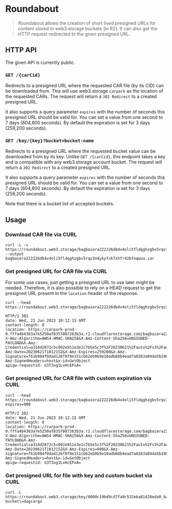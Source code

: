 # Roundabout

> Roundabout allows the creation of short lived presigned URLs for content stored in web3.storage buckets (in R2). It can also get the HTTP request redirected to the given presigned URL.

## HTTP API

The given API is currently public.

### `GET /{carCid}`

Redirects to a presigned URL where the requested CAR file (by its CID) can be downloaded from. This will use web3.storage `carpark` as the location of the requested CARs. The request will return a `302 Redirect` to a created presigned URL.

It also supports a query parameter `expires` with the number of seconds this presigned URL should be valid for. You can set a value from one second to 7 days (604,800 seconds). By default the expiration is set for 3 days (259,200 seconds).

### `GET /key/{key}?bucket=bucket-name`

Redirects to a presigned URL where the requested bucket value can be downloaded from by its key. Unlike `GET /{carCid}`, this endpoint takes a key and is compatible with any web3.storage account bucket. The request will return a `302 Redirect` to a created presigned URL.

It also supports a query parameter `expires` with the number of seconds this presigned URL should be valid for. You can set a value from one second to 7 days (604,800 seconds). By default the expiration is set for 3 days (259,200 seconds).

Note that there is a bucket list of accepted buckets.

## Usage

### Download CAR file via CURL

```console
curl -L -v https://roundabout.web3.storage/bagbaiera222226db4v4oli5fldqghzgbv5rqv3n4ykyfxk7shfr42bfnqwua --output bagbaiera222226db4v4oli5fldqghzgbv5rqv3n4ykyfxk7shfr42bfnqwua.car
```

### Get presigned URL for CAR file via CURL

For some use cases, just getting a presigned URL to use later might be needed. Therefore, it is also possible to rely on a HEAD request to get the presigned URL present in the `location` header of the response.

```console
curl --head https://roundabout.web3.storage/bagbaiera222226db4v4oli5fldqghzgbv5rqv3n4ykyfxk7shfr42bfnqwua

HTTP/2 302
date: Wed, 21 Jun 2023 10:12:15 GMT
content-length: 0
location: https://carpark-prod-0.fffa4b4363a7e5250af8357087263b3a.r2.cloudflarestorage.com/bagbaiera222226db4v4oli5fldqghzgbv5rqv3n4ykyfxk7shfr42bfnqwua/bagbaiera222226db4v4oli5fldqghzgbv5rqv3n4ykyfxk7shfr42bfnqwua.car?X-Amz-Algorithm=AWS4-HMAC-SHA256&X-Amz-Content-Sha256=UNSIGNED-PAYLOAD&X-Amz-Credential=a314d2872c5c092e911e3e2c7b5e5c3f%2F20230621%2Fauto%2Fs3%2Faws4_request&X-Amz-Date=20230621T101215Z&X-Amz-Expires=259200&X-Amz-Signature=f61b984f0dad126f0f8e151cbb2eb0b9e10adb68b4ead7a0263a044a5b1985a9&X-Amz-SignedHeaders=host&x-id=GetObject
apigw-requestid: G3T3xg1LvHcEPxA=
```

### Get presigned URL for CAR file with custom expiration via CURL

```console
curl --head https://roundabout.web3.storage/bagbaiera222226db4v4oli5fldqghzgbv5rqv3n4ykyfxk7shfr42bfnqwua?expires=900

HTTP/2 302
date: Wed, 21 Jun 2023 10:12:15 GMT
content-length: 0
location: https://carpark-prod-0.fffa4b4363a7e5250af8357087263b3a.r2.cloudflarestorage.com/bagbaiera222226db4v4oli5fldqghzgbv5rqv3n4ykyfxk7shfr42bfnqwua/bagbaiera222226db4v4oli5fldqghzgbv5rqv3n4ykyfxk7shfr42bfnqwua.car?X-Amz-Algorithm=AWS4-HMAC-SHA256&X-Amz-Content-Sha256=UNSIGNED-PAYLOAD&X-Amz-Credential=a314d2872c5c092e911e3e2c7b5e5c3f%2F20230621%2Fauto%2Fs3%2Faws4_request&X-Amz-Date=20230621T101215Z&X-Amz-Expires=900&X-Amz-Signature=f61b984f0dad126f0f8e151cbb2eb0b9e10adb68b4ead7a0263a044a5b1985a9&X-Amz-SignedHeaders=host&x-id=GetObject
apigw-requestid: G3T3xg1LvHcEPxA=
```

### Get presigned URL for file with key and custom bucket via CURL

```console
curl -L https://roundabout.web3.storage/key/0000c19bd9cd7fa9c532eba81428eda0_baga6ea4seaqpohse35l4xucs5mtabgewpp4mgtle7yym7em6ouvhgjb7wc2pcmq.car?bucket\=dagcargo
```

